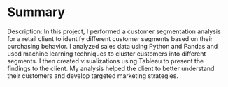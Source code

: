 # Summary
Description: In this project, 
I performed a customer segmentation analysis for a retail client to identify different customer segments based on their purchasing behavior. 
I analyzed sales data using Python and Pandas and used machine learning techniques to cluster customers into different segments.
I then created visualizations using Tableau to present the findings to the client.
My analysis helped the client to better understand their customers and develop targeted marketing strategies.


